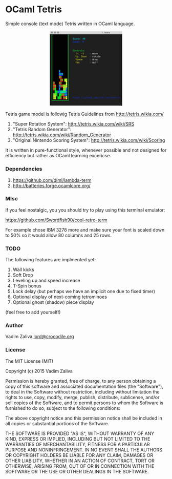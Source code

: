 # OCaml Tetris

Simple console (text mode) Tetris written in OCaml language.

<div align="center">
        <img width="45%" src="screenshot.png" alt="About screen" title="About screen"</img>
</div>

Tetris game model is followig Tetris Guidelines from http://tetris.wikia.com/

1. "Super Rotation System": http://tetris.wikia.com/wiki/SRS
2. "Tetris Random Generator": http://tetris.wikia.com/wiki/Random_Generator
3. "Original Nintendo Scoring System": http://tetris.wikia.com/wiki/Scoring 

It is written in pure-functional style, whenever possible and not
designed for efficiency but rather as OCaml learning excericse.

### Dependencies
1. https://github.com/diml/lambda-term  
2. http://batteries.forge.ocamlcore.org/  

### MIsc
If you feel nostalgic, you you should try to play using this terminal emulator:

https://github.com/Swordfish90/cool-retro-term

For example chose IBM 3278 more and make sure your font is scaled down
to 50% so it would allow 80 columns and 25 rows.

### TODO

The following features are implmented yet:

1. Wall kicks
2. Soft Drop
3. Leveling up and speed increase
4. T-Spin bonus
5. Lock delay (but perhaps we have an implicit one due to fixed timer)
6. Optional display of next-coming tetrominoes
7. Optional ghost (shadow) piece display

(feel free to add yourself!)

### Author
Vadim Zaliva lord@crocodile.org

### License

The MIT License (MIT)

Copyright (c) 2015 Vadim Zaliva

Permission is hereby granted, free of charge, to any person obtaining a copy
of this software and associated documentation files (the "Software"), to deal
in the Software without restriction, including without limitation the rights
to use, copy, modify, merge, publish, distribute, sublicense, and/or sell
copies of the Software, and to permit persons to whom the Software is
furnished to do so, subject to the following conditions:

The above copyright notice and this permission notice shall be included in
all copies or substantial portions of the Software.

THE SOFTWARE IS PROVIDED "AS IS", WITHOUT WARRANTY OF ANY KIND, EXPRESS OR
IMPLIED, INCLUDING BUT NOT LIMITED TO THE WARRANTIES OF MERCHANTABILITY,
FITNESS FOR A PARTICULAR PURPOSE AND NONINFRINGEMENT. IN NO EVENT SHALL THE
AUTHORS OR COPYRIGHT HOLDERS BE LIABLE FOR ANY CLAIM, DAMAGES OR OTHER
LIABILITY, WHETHER IN AN ACTION OF CONTRACT, TORT OR OTHERWISE, ARISING FROM,
OUT OF OR IN CONNECTION WITH THE SOFTWARE OR THE USE OR OTHER DEALINGS IN
THE SOFTWARE.

